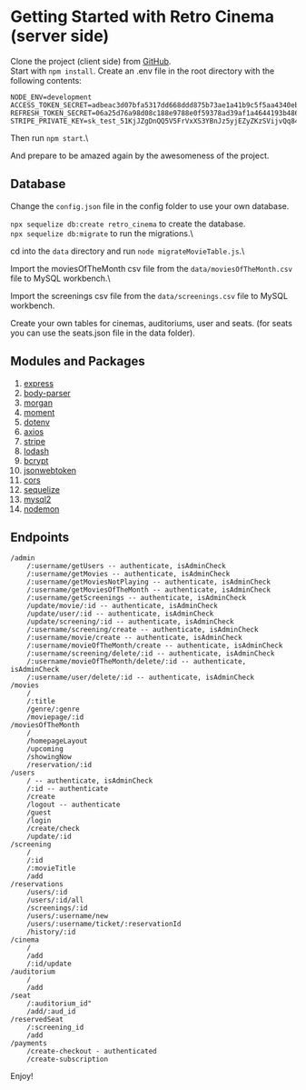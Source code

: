 # Getting Started with Retro Cinema (server side)

Clone the project (client side) from [GitHub](https://github.com/collemwest/groupProjectTeam2s).\
Start with `npm install`.
Create an .env file in the root directory with the following contents:

    NODE_ENV=development
    ACCESS_TOKEN_SECRET=adbeac3d07bfa5317dd668ddd875b73ae1a41b9c5f5aa4340eb347947cd3642dfec38b83e8a7b01a183830d0a38ff4ec6523e47156cb6ade65e7f55ae0d9a1c5
    REFRESH_TOKEN_SECRET=06a25d76a98d08c188e9788e0f59378ad39af1a4644193b4861c1183c016d82dc52efeb47611880bb9cf178e67b299a0043f8a3a6c70ecaca507e9b832c1ec2a
    STRIPE_PRIVATE_KEY=sk_test_51KjJZgDnQQ5V5FrVxXS3YBnJz5yjEZyZKzSVijvQq84KlOBafGeL9Emh84VUulrYKWMZFHvjKYzHzEXTgKkF7Ul200LrTX5V62

Then run `npm start`.\

And prepare to be amazed again by the awesomeness of the project.

## Database

Change the `config.json` file in the config folder to use your own database.

`npx sequelize db:create retro_cinema` to create the database.\
`npx sequelize db:migrate` to run the migrations.\

cd into the `data` directory and run `node migrateMovieTable.js`.\

Import the moviesOfTheMonth csv file from the `data/moviesOfTheMonth.csv` file to MySQL workbench.\

Import the screenings csv file from the `data/screenings.csv` file to MySQL workbench.

Create your own tables for cinemas, auditoriums, user and seats. (for seats you can use the seats.json file in the data folder).

## Modules and Packages

1. [express](https://expressjs.com/en/api.html)
2. [body-parser](https://www.npmjs.com/package/body-parser)
3. [morgan](https://www.npmjs.com/package/morgan)
4. [moment](https://www.npmjs.com/package/moment)
5. [dotenv](https://www.npmjs.com/package/dotenv)
6. [axios](http://www.axios-js.com/)
7. [stripe](https://stripe.com/docs/api)
8. [lodash](https://lodash.com/)
9. [bcrypt](https://www.npmjs.com/package/bcrypt)
10. [jsonwebtoken](https://www.npmjs.com/package/jsonwebtoken)
11. [cors](https://www.npmjs.com/package/cors)
12. [sequelize](https://sequelize.org/)
13. [mysql2](https://www.npmjs.com/package/mysql2)
14. [nodemon](https://www.npmjs.com/package/nodemon)

## Endpoints

    /admin
        /:username/getUsers -- authenticate, isAdminCheck
        /:username/getMovies -- authenticate, isAdminCheck
        /:username/getMoviesNotPlaying -- authenticate, isAdminCheck
        /:username/getMoviesOfTheMonth -- authenticate, isAdminCheck
        /:username/getScreenings -- authenticate, isAdminCheck
        /update/movie/:id -- authenticate, isAdminCheck
        /update/user/:id -- authenticate, isAdminCheck
        /update/screening/:id -- authenticate, isAdminCheck
        /:username/screening/create -- authenticate, isAdminCheck
        /:username/movie/create -- authenticate, isAdminCheck
        /:username/movieOfTheMonth/create -- authenticate, isAdminCheck
        /:username/screening/delete/:id -- authenticate, isAdminCheck
        /:username/movieOfTheMonth/delete/:id -- authenticate, isAdminCheck
        /:username/user/delete/:id -- authenticate, isAdminCheck
    /movies
        /
        /:title
        /genre/:genre
        /moviepage/:id
    /moviesOfTheMonth
        /
        /homepageLayout
        /upcoming
        /showingNow
        /reservation/:id
    /users
        / -- authenticate, isAdminCheck
        /:id -- authenticate
        /create
        /logout -- authenticate
        /guest
        /login
        /create/check
        /update/:id
    /screening
        /
        /:id
        /:movieTitle
        /add
    /reservations
        /users/:id
        /users/:id/all
        /screenings/:id
        /users/:username/new
        /users/:username/ticket/:reservationId
        /history/:id
    /cinema
        /
        /add
        /:id/update
    /auditorium
        /
        /add
    /seat
        /:auditorium_id"
        /add/:aud_id
    /reservedSeat
        /:screening_id
        /add
    /payments
        /create-checkout - authenticated
        /create-subscription

Enjoy!
